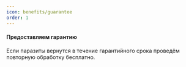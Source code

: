 ```yaml
---
icon: benefits/guarantee
order: 1
---
```

#### Предоставляем гарантию
Если паразиты вернутся в течение гарантийного срока проведём повторную обработку бесплатно.
